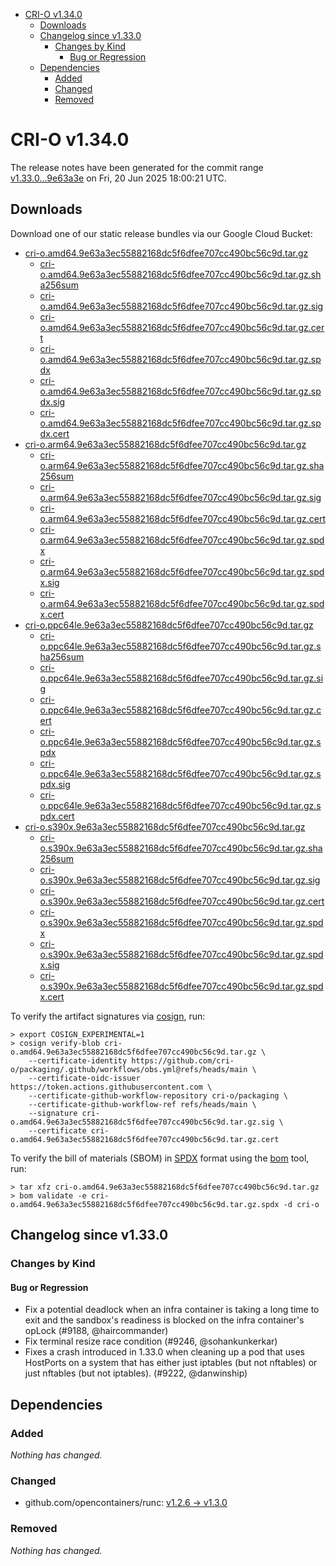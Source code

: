 - [CRI-O v1.34.0](#cri-o-v1340)
  - [Downloads](#downloads)
  - [Changelog since v1.33.0](#changelog-since-v1330)
    - [Changes by Kind](#changes-by-kind)
      - [Bug or Regression](#bug-or-regression)
  - [Dependencies](#dependencies)
    - [Added](#added)
    - [Changed](#changed)
    - [Removed](#removed)

# CRI-O v1.34.0

The release notes have been generated for the commit range
[v1.33.0...9e63a3e](https://github.com/cri-o/cri-o/compare/v1.33.0...v1.34.0) on Fri, 20 Jun 2025 18:00:21 UTC.

## Downloads

Download one of our static release bundles via our Google Cloud Bucket:

- [cri-o.amd64.9e63a3ec55882168dc5f6dfee707cc490bc56c9d.tar.gz](https://storage.googleapis.com/cri-o/artifacts/cri-o.amd64.9e63a3ec55882168dc5f6dfee707cc490bc56c9d.tar.gz)
  - [cri-o.amd64.9e63a3ec55882168dc5f6dfee707cc490bc56c9d.tar.gz.sha256sum](https://storage.googleapis.com/cri-o/artifacts/cri-o.amd64.9e63a3ec55882168dc5f6dfee707cc490bc56c9d.tar.gz.sha256sum)
  - [cri-o.amd64.9e63a3ec55882168dc5f6dfee707cc490bc56c9d.tar.gz.sig](https://storage.googleapis.com/cri-o/artifacts/cri-o.amd64.9e63a3ec55882168dc5f6dfee707cc490bc56c9d.tar.gz.sig)
  - [cri-o.amd64.9e63a3ec55882168dc5f6dfee707cc490bc56c9d.tar.gz.cert](https://storage.googleapis.com/cri-o/artifacts/cri-o.amd64.9e63a3ec55882168dc5f6dfee707cc490bc56c9d.tar.gz.cert)
  - [cri-o.amd64.9e63a3ec55882168dc5f6dfee707cc490bc56c9d.tar.gz.spdx](https://storage.googleapis.com/cri-o/artifacts/cri-o.amd64.9e63a3ec55882168dc5f6dfee707cc490bc56c9d.tar.gz.spdx)
  - [cri-o.amd64.9e63a3ec55882168dc5f6dfee707cc490bc56c9d.tar.gz.spdx.sig](https://storage.googleapis.com/cri-o/artifacts/cri-o.amd64.9e63a3ec55882168dc5f6dfee707cc490bc56c9d.tar.gz.spdx.sig)
  - [cri-o.amd64.9e63a3ec55882168dc5f6dfee707cc490bc56c9d.tar.gz.spdx.cert](https://storage.googleapis.com/cri-o/artifacts/cri-o.amd64.9e63a3ec55882168dc5f6dfee707cc490bc56c9d.tar.gz.spdx.cert)
- [cri-o.arm64.9e63a3ec55882168dc5f6dfee707cc490bc56c9d.tar.gz](https://storage.googleapis.com/cri-o/artifacts/cri-o.arm64.9e63a3ec55882168dc5f6dfee707cc490bc56c9d.tar.gz)
  - [cri-o.arm64.9e63a3ec55882168dc5f6dfee707cc490bc56c9d.tar.gz.sha256sum](https://storage.googleapis.com/cri-o/artifacts/cri-o.arm64.9e63a3ec55882168dc5f6dfee707cc490bc56c9d.tar.gz.sha256sum)
  - [cri-o.arm64.9e63a3ec55882168dc5f6dfee707cc490bc56c9d.tar.gz.sig](https://storage.googleapis.com/cri-o/artifacts/cri-o.arm64.9e63a3ec55882168dc5f6dfee707cc490bc56c9d.tar.gz.sig)
  - [cri-o.arm64.9e63a3ec55882168dc5f6dfee707cc490bc56c9d.tar.gz.cert](https://storage.googleapis.com/cri-o/artifacts/cri-o.arm64.9e63a3ec55882168dc5f6dfee707cc490bc56c9d.tar.gz.cert)
  - [cri-o.arm64.9e63a3ec55882168dc5f6dfee707cc490bc56c9d.tar.gz.spdx](https://storage.googleapis.com/cri-o/artifacts/cri-o.arm64.9e63a3ec55882168dc5f6dfee707cc490bc56c9d.tar.gz.spdx)
  - [cri-o.arm64.9e63a3ec55882168dc5f6dfee707cc490bc56c9d.tar.gz.spdx.sig](https://storage.googleapis.com/cri-o/artifacts/cri-o.arm64.9e63a3ec55882168dc5f6dfee707cc490bc56c9d.tar.gz.spdx.sig)
  - [cri-o.arm64.9e63a3ec55882168dc5f6dfee707cc490bc56c9d.tar.gz.spdx.cert](https://storage.googleapis.com/cri-o/artifacts/cri-o.arm64.9e63a3ec55882168dc5f6dfee707cc490bc56c9d.tar.gz.spdx.cert)
- [cri-o.ppc64le.9e63a3ec55882168dc5f6dfee707cc490bc56c9d.tar.gz](https://storage.googleapis.com/cri-o/artifacts/cri-o.ppc64le.9e63a3ec55882168dc5f6dfee707cc490bc56c9d.tar.gz)
  - [cri-o.ppc64le.9e63a3ec55882168dc5f6dfee707cc490bc56c9d.tar.gz.sha256sum](https://storage.googleapis.com/cri-o/artifacts/cri-o.ppc64le.9e63a3ec55882168dc5f6dfee707cc490bc56c9d.tar.gz.sha256sum)
  - [cri-o.ppc64le.9e63a3ec55882168dc5f6dfee707cc490bc56c9d.tar.gz.sig](https://storage.googleapis.com/cri-o/artifacts/cri-o.ppc64le.9e63a3ec55882168dc5f6dfee707cc490bc56c9d.tar.gz.sig)
  - [cri-o.ppc64le.9e63a3ec55882168dc5f6dfee707cc490bc56c9d.tar.gz.cert](https://storage.googleapis.com/cri-o/artifacts/cri-o.ppc64le.9e63a3ec55882168dc5f6dfee707cc490bc56c9d.tar.gz.cert)
  - [cri-o.ppc64le.9e63a3ec55882168dc5f6dfee707cc490bc56c9d.tar.gz.spdx](https://storage.googleapis.com/cri-o/artifacts/cri-o.ppc64le.9e63a3ec55882168dc5f6dfee707cc490bc56c9d.tar.gz.spdx)
  - [cri-o.ppc64le.9e63a3ec55882168dc5f6dfee707cc490bc56c9d.tar.gz.spdx.sig](https://storage.googleapis.com/cri-o/artifacts/cri-o.ppc64le.9e63a3ec55882168dc5f6dfee707cc490bc56c9d.tar.gz.spdx.sig)
  - [cri-o.ppc64le.9e63a3ec55882168dc5f6dfee707cc490bc56c9d.tar.gz.spdx.cert](https://storage.googleapis.com/cri-o/artifacts/cri-o.ppc64le.9e63a3ec55882168dc5f6dfee707cc490bc56c9d.tar.gz.spdx.cert)
- [cri-o.s390x.9e63a3ec55882168dc5f6dfee707cc490bc56c9d.tar.gz](https://storage.googleapis.com/cri-o/artifacts/cri-o.s390x.9e63a3ec55882168dc5f6dfee707cc490bc56c9d.tar.gz)
  - [cri-o.s390x.9e63a3ec55882168dc5f6dfee707cc490bc56c9d.tar.gz.sha256sum](https://storage.googleapis.com/cri-o/artifacts/cri-o.s390x.9e63a3ec55882168dc5f6dfee707cc490bc56c9d.tar.gz.sha256sum)
  - [cri-o.s390x.9e63a3ec55882168dc5f6dfee707cc490bc56c9d.tar.gz.sig](https://storage.googleapis.com/cri-o/artifacts/cri-o.s390x.9e63a3ec55882168dc5f6dfee707cc490bc56c9d.tar.gz.sig)
  - [cri-o.s390x.9e63a3ec55882168dc5f6dfee707cc490bc56c9d.tar.gz.cert](https://storage.googleapis.com/cri-o/artifacts/cri-o.s390x.9e63a3ec55882168dc5f6dfee707cc490bc56c9d.tar.gz.cert)
  - [cri-o.s390x.9e63a3ec55882168dc5f6dfee707cc490bc56c9d.tar.gz.spdx](https://storage.googleapis.com/cri-o/artifacts/cri-o.s390x.9e63a3ec55882168dc5f6dfee707cc490bc56c9d.tar.gz.spdx)
  - [cri-o.s390x.9e63a3ec55882168dc5f6dfee707cc490bc56c9d.tar.gz.spdx.sig](https://storage.googleapis.com/cri-o/artifacts/cri-o.s390x.9e63a3ec55882168dc5f6dfee707cc490bc56c9d.tar.gz.spdx.sig)
  - [cri-o.s390x.9e63a3ec55882168dc5f6dfee707cc490bc56c9d.tar.gz.spdx.cert](https://storage.googleapis.com/cri-o/artifacts/cri-o.s390x.9e63a3ec55882168dc5f6dfee707cc490bc56c9d.tar.gz.spdx.cert)

To verify the artifact signatures via [cosign](https://github.com/sigstore/cosign), run:

```console
> export COSIGN_EXPERIMENTAL=1
> cosign verify-blob cri-o.amd64.9e63a3ec55882168dc5f6dfee707cc490bc56c9d.tar.gz \
    --certificate-identity https://github.com/cri-o/packaging/.github/workflows/obs.yml@refs/heads/main \
    --certificate-oidc-issuer https://token.actions.githubusercontent.com \
    --certificate-github-workflow-repository cri-o/packaging \
    --certificate-github-workflow-ref refs/heads/main \
    --signature cri-o.amd64.9e63a3ec55882168dc5f6dfee707cc490bc56c9d.tar.gz.sig \
    --certificate cri-o.amd64.9e63a3ec55882168dc5f6dfee707cc490bc56c9d.tar.gz.cert
```

To verify the bill of materials (SBOM) in [SPDX](https://spdx.org) format using the [bom](https://sigs.k8s.io/bom) tool, run:

```console
> tar xfz cri-o.amd64.9e63a3ec55882168dc5f6dfee707cc490bc56c9d.tar.gz
> bom validate -e cri-o.amd64.9e63a3ec55882168dc5f6dfee707cc490bc56c9d.tar.gz.spdx -d cri-o
```

## Changelog since v1.33.0

### Changes by Kind

#### Bug or Regression
 - Fix a potential deadlock when an infra container is taking a long time to exit and the sandbox's readiness is blocked on the infra container's opLock (#9188, @haircommander)
 - Fix terminal resize race condition (#9246, @sohankunkerkar)
 - Fixes a crash introduced in 1.33.0 when cleaning up a pod that uses HostPorts
  on a system that has either just iptables (but not nftables) or just nftables
  (but not iptables). (#9222, @danwinship)

## Dependencies

### Added
_Nothing has changed._

### Changed
- github.com/opencontainers/runc: [v1.2.6 → v1.3.0](https://github.com/opencontainers/runc/compare/v1.2.6...v1.3.0)

### Removed
_Nothing has changed._
